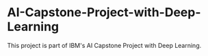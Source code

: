 # AI-Capstone-Project-with-Deep-Learning

This project is part of IBM's AI Capstone Project with Deep Learning.
